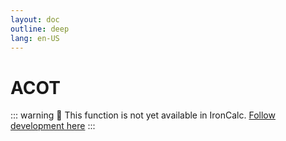 ```yaml
---
layout: doc
outline: deep
lang: en-US
---
```


# ACOT

::: warning
🚧 This function is not yet available in IronCalc.
[Follow development here](https://github.com/ironcalc/IronCalc/labels/Functions)
:::